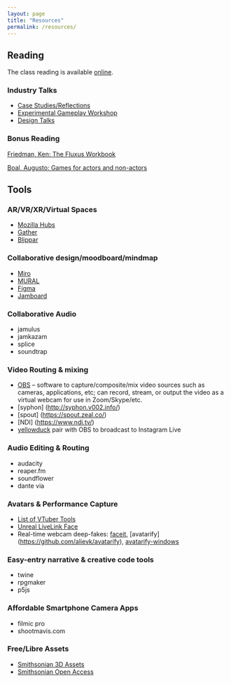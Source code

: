 ```yaml
---
layout: page
title: "Resources"
permalink: /resources/
---
```


## Reading

The class reading is available [online](https://drive.google.com/drive/folders/1cqkzCECAM-h47x_FZnYKgNeoZpVxOQjg?usp=sharing).

### Industry Talks

- [Case Studies/Reflections](https://www.youtube.com/watch?v=wDG_EvHCIxQ&list=PL2e4mYbwSTbbiX2uwspn0xiYb8_P_cTAr)
- [Experimental Gameplay Workshop](https://www.youtube.com/watch?v=qtsf3nRFfwk&list=PL2e4mYbwSTbaK0m4Jt0pHT_hz5q6ZbixE)
- [Design Talks](https://www.youtube.com/watch?v=fY77ttugUqQ&list=PL2e4mYbwSTbbjN6TTMo6toJfByWpKvEDH)

### Bonus Reading

[Friedman, Ken: The Fluxus Workbook](https://www.dropbox.com/s/ito5xd0gbf6iyr3/Friedman%2C%20Ken%20The%20Fluxus%20Workbook.pdf?dl=0)

[Boal, Augusto: Games for actors and non-actors](https://www.dropbox.com/s/twz4p4cjzqkex0v/Boal%2C%20Augusto%20Games%20for%20actors%20and%20non%20actors.pdf?dl=0)

## Tools

### AR/VR/XR/Virtual Spaces

- [Mozilla Hubs](https://hubs.mozilla.com/)
- [Gather](https://gather.town/)
- [Blippar](https://blippar.com)

### Collaborative design/moodboard/mindmap

- [Miro](https://miro.com/)
- [MURAL](https://www.mural.co/)
- [Figma](https://www.figma.com/)
- [Jamboard](https://jamboard.google.com/)

### Collaborative Audio

- jamulus
- jamkazam
- splice
- soundtrap

### Video Routing & mixing

- [OBS](https://obsproject.com/) &#x2013; software to capture/composite/mix video sources such as cameras, applications, etc; can record, stream, or output the video as a virtual webcam for use in Zoom/Skype/etc.
- [syphon] (http://syphon.v002.info/)
- [spout] (https://spout.zeal.co/)
- [NDI] (https://www.ndi.tv/)
- [yellowduck](https://test) pair with OBS to broadcast to Instagram Live

### Audio Editing & Routing

- audacity
- reaper.fm
- soundflower
- dante via

### Avatars & Performance Capture

- [List of VTuber Tools](https://virtualyoutuber.fandom.com/wiki/List_of_VTuber-related_software_and_resources)
- [Unreal LiveLink Face](https://www.unrealengine.com/en-US/blog/new-live-link-face-ios-app-now-available-for-real-time-facial-capture-with-unreal-engine)
- Real-time webcam deep-fakes: [faceit](https://github.com/alew3/faceit_live3), [avatarify] (https://github.com/alievk/avatarify), [avatarify-windows](https://github.com/9of9/avatarify-windows)

### Easy-entry narrative & creative code tools

- twine
- rpgmaker
- p5js

### Affordable Smartphone Camera Apps

- filmic pro
- shootmavis.com

### Free/Libre Assets

- [Smithsonian 3D Assets](https://3d.si.edu/cc0?utm_source=siedu&utm_medium=referral&utm_campaign=oa)
- [Smithsonian Open Access](https://www.si.edu/openaccess?fbclid=IwAR1thX8vgvYEYmif4m0n79RvEs6q1TuY57ajE-A__EwVvNYxUPwbjsa-GQ0)
